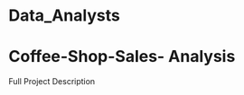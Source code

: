 # Data_Analysts

<h1> Coffee-Shop-Sales- Analysis </h1>

<a link="https://github.com/Uttamkumargupta000/Data_Analysts/tree/main/Coffee-Shop_DashBoard">Full Project Description</a>